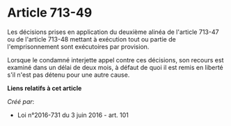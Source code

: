 # Article 713-49

Les  décisions prises en application du deuxième alinéa de l'article 713-47  ou de l'article 713-48 mettant à exécution tout
ou partie de  l'emprisonnement sont exécutoires par provision.

Lorsque le condamné interjette appel contre  ces décisions, son recours est examiné dans un délai de deux mois, à  défaut de
quoi il est remis en liberté s'il n'est pas détenu pour une  autre cause.

**Liens relatifs à cet article**

_Créé par_:

  - Loi n°2016-731 du 3 juin 2016 - art. 101
